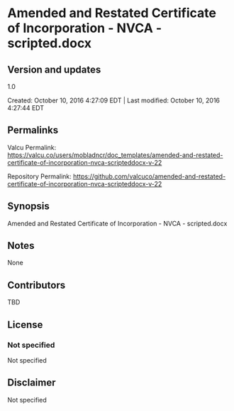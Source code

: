 

# Amended and Restated Certificate of Incorporation - NVCA - scripted.docx

## Version and updates

1.0

Created: October 10, 2016  4:27:09 EDT | Last modified: October 10, 2016  4:27:44 EDT

## Permalinks

Valcu Permalink: https://valcu.co/users/mobladncr/doc_templates/amended-and-restated-certificate-of-incorporation-nvca-scripteddocx-v-22

Repository Permalink: https://github.com/valcuco/amended-and-restated-certificate-of-incorporation-nvca-scripteddocx-v-22

## Synopsis

Amended and Restated Certificate of Incorporation - NVCA - scripted.docx

## Notes

None

## Contributors

TBD

## License

### Not specified


  Not specified


## Disclaimer


  Not specified

